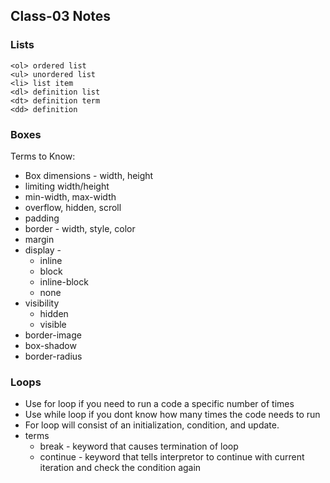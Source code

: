 ## Class-03 Notes

### Lists

```
<ol> ordered list
<ul> unordered list
<li> list item
<dl> definition list
<dt> definition term
<dd> definition
```

### Boxes

Terms to Know: 
- Box dimensions - width, height
- limiting width/height
- min-width, max-width
- overflow, hidden, scroll
- padding
- border - width, style, color
- margin
- display -
  - inline
  - block
  - inline-block
  - none
- visibility
  - hidden
  - visible
- border-image
- box-shadow
- border-radius


### Loops

- Use for loop if you need to run a code a specific number of times
- Use while loop if you dont know how many times the code needs to run
- For loop will consist of an initialization, condition, and update. 
- terms
  - break - keyword that causes termination of loop
  - continue - keyword that tells interpretor to continue with current iteration and check the condition again